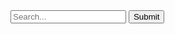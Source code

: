 <html>
<form>
  <input type="text" placeholder="Search...">
  <button type="submit">Submit</button>
</form>
</html>